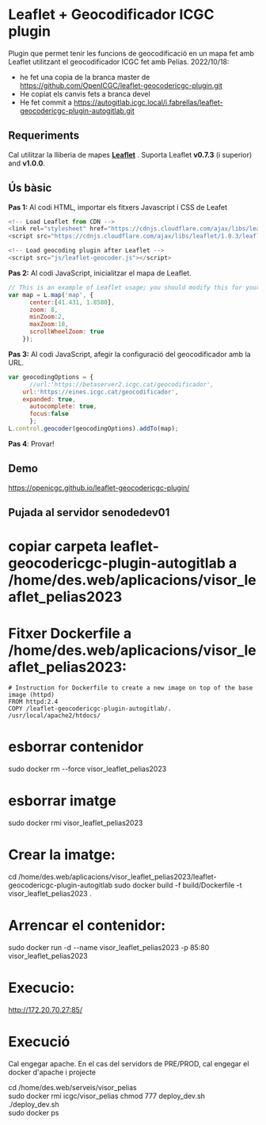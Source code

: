 Leaflet + Geocodificador ICGC plugin
========================================

Plugin que permet tenir les funcions de geocodificació en un mapa fet amb Leaflet utilitzant el geocodificador ICGC fet amb Pelias.
2022/10/18: 
  - he fet una copia de la branca master de https://github.com/OpenICGC/leaflet-geocodericgc-plugin.git
  - He copiat els canvis fets a branca devel
  - He fet commit a https://autogitlab.icgc.local/i.fabrellas/leaflet-geocodericgc-plugin-autogitlab.git

## Requeriments

Cal utilitzar la lliberia de mapes  **[Leaflet](https://github.com/Leaflet/Leaflet)** . Suporta Leaflet **v0.7.3** (i superior) and **v1.0.0**. 

## Ús bàsic

**Pas 1:** Al codi HTML, importar els fitxers Javascript i CSS de Leafet

```javascript
<!-- Load Leaflet from CDN -->
<link rel="stylesheet" href="https://cdnjs.cloudflare.com/ajax/libs/leaflet/1.0.3/leaflet.css">
<script src="https://cdnjs.cloudflare.com/ajax/libs/leaflet/1.0.3/leaflet.js"></script>

<!-- Load geocoding plugin after Leaflet -->
<script src="js/leaflet-geocoder.js"></script>
```

**Pas 2:** Al codi JavaScript, inicialitzar el mapa de Leaflet.

```javascript
// This is an example of Leaflet usage; you should modify this for your needs.
var map = L.map('map', {
      center:[41.431, 1.8580],
      zoom: 8,
      minZoom:2,
	  maxZoom:18,
      scrollWheelZoom: true
    });
```

**Pas 3:** Al codi JavaScript, afegir la configuració del geocodificador amb la URL.

```javascript
var geocodingOptions = {      
	  //url:'https://betaserver2.icgc.cat/geocodificador',
    url:'https://eines.icgc.cat/geocodificador',
    expanded: true,
	  autocomplete: true,
	  focus:false
	  };
L.control.geocoder(geocodingOptions).addTo(map);
```

**Pas 4**: Provar!

## Demo
https://openicgc.github.io/leaflet-geocodericgc-plugin/

## ####################################################
## Pujada al servidor senodedev01

# copiar carpeta leaflet-geocodericgc-plugin-autogitlab a /home/des.web/aplicacions/visor_leaflet_pelias2023


# Fitxer Dockerfile a /home/des.web/aplicacions/visor_leaflet_pelias2023:

	# Instruction for Dockerfile to create a new image on top of the base image (httpd)
	FROM httpd:2.4
	COPY /leaflet-geocodericgc-plugin-autogitlab/. /usr/local/apache2/htdocs/

# esborrar contenidor
sudo docker rm --force visor_leaflet_pelias2023

# esborrar imatge
sudo docker rmi visor_leaflet_pelias2023

# Crear la imatge:
cd /home/des.web/aplicacions/visor_leaflet_pelias2023/leaflet-geocodericgc-plugin-autogitlab
sudo docker build -f build/Dockerfile -t visor_leaflet_pelias2023 .


# Arrencar el contenidor:
sudo docker run -d --name visor_leaflet_pelias2023 -p 85:80 visor_leaflet_pelias2023


# Execucio:
http://172.20.70.27:85/

## ################################

# Execució 
Cal engegar apache.
En el cas del servidors de PRE/PROD, cal engegar el docker d'apache i projecte

cd /home/des.web/serveis/visor_pelias  
sudo docker rmi icgc/visor_pelias
chmod 777 deploy_dev.sh  
./deploy_dev.sh  
sudo docker ps  

